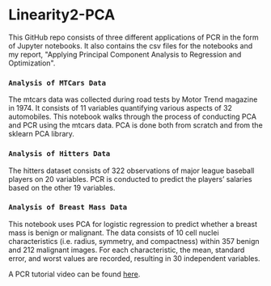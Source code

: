 # Linearity2-PCA

This GitHub repo consists of three different applications of PCR in the form of Jupyter notebooks. It also contains the csv files for the notebooks and my report, "Applying Principal Component Analysis to Regression and Optimization".  

### ```Analysis of MTCars Data```
The mtcars data was collected during road tests by Motor Trend magazine in 1974. It consists of 11 variables quantifying various aspects of 32 automobiles. This notebook walks through the process of conducting PCA and PCR using the mtcars data. PCA is done both from scratch and from the sklearn PCA library.

### ```Analysis of Hitters Data```
The hitters dataset consists of 322 observations of major league baseball players on 20 variables. PCR is conducted to predict the players’ salaries based on the other 19 variables.

### ```Analysis of Breast Mass Data```
This notebook uses PCA for logistic regression to predict whether a breast mass is benign or malignant. The data consists of 10 cell nuclei characteristics (i.e. radius, symmetry, and compactness) within 357 benign and 212 malignant images. For each characteristic, the mean, standard error, and worst values are recorded, resulting in 30 independent variables. 

A PCR tutorial video can be found [here](https://www.youtube.com/watch?v=Ub1JYUBCu3M&t=3s).
